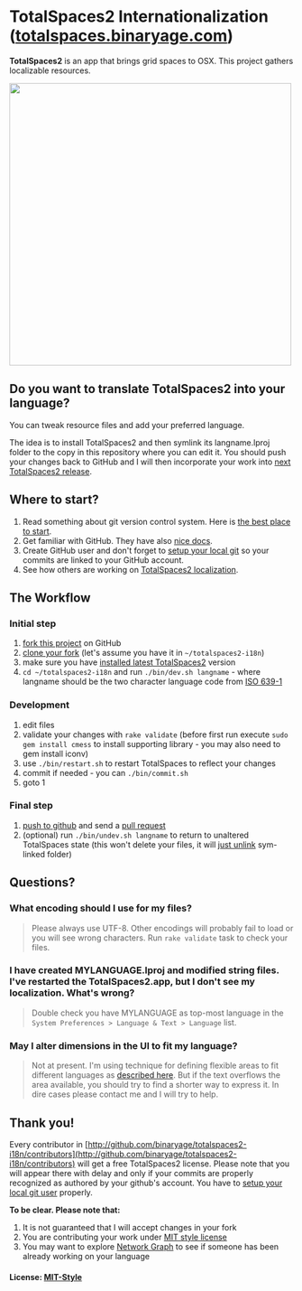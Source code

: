 # TotalSpaces2 Internationalization ([totalspaces.binaryage.com](http://totalspaces.binaryage.com))

**TotalSpaces2** is an app that brings grid spaces to OSX. This project gathers localizable resources.

<img width="500" src="http://totalspaces.binaryage.com/images/grid-view.png">

## Do you want to translate TotalSpaces2 into your language?

You can tweak resource files and add your preferred language.

The idea is to install TotalSpaces2 and then symlink its langname.lproj folder to the copy in this repository where you can edit it.
You should push your changes back to GitHub and I will then incorporate your work into [next TotalSpaces2 release](http://totalspaces.binaryage.com/changes2).

## Where to start?

1. Read something about git version control system. Here is [the best place to start](http://git-scm.com/documentation).
2. Get familiar with GitHub. They have also [nice docs](http://help.github.com).
3. Create GitHub user and don't forget to [setup your local git](http://help.github.com/mac-set-up-git) so your commits are linked to your GitHub account.
4. See how others are working on [TotalSpaces2 localization](http://github.com/binaryage/totalspaces2-i18n/network).

## The Workflow

### Initial step

1. [fork this project](http://help.github.com/fork-a-repo) on GitHub
2. [clone your fork](http://help.github.com/remotes) (let's assume you have it in `~/totalspaces2-i18n`)
3. make sure you have [installed latest TotalSpaces2](http://totalspaces.binaryage.com/changes2) version
4. `cd ~/totalspaces2-i18n` and run `./bin/dev.sh langname` - where langname should be the two character language code from [ISO 639-1](http://en.wikipedia.org/wiki/List_of_ISO_639-1_codes)

### Development

1. edit files
2. validate your changes with `rake validate` (before first run execute `sudo gem install cmess` to install supporting library - you may also need to gem install iconv)
3. use `./bin/restart.sh` to restart TotalSpaces to reflect your changes
4. commit if needed - you can `./bin/commit.sh`
5. goto 1

### Final step

1. [push to github](http://help.github.com/remotes) and send a [pull request](http://help.github.com/pull-requests)
2. (optional) run `./bin/undev.sh langname` to return to unaltered TotalSpaces state (this won't delete your files, it will [just unlink](totalspaces2-i18n/blob/master/undev.sh) sym-linked folder)

## Questions?

### What encoding should I use for my files?
> Please always use UTF-8. Other encodings will probably fail to load or you will see wrong characters. Run `rake validate` task to check your files.

### I have created MYLANGUAGE.lproj and modified string files.<br>I've restarted the TotalSpaces2.app, but I don't see my localization. What's wrong?
> Double check you have MYLANGUAGE as top-most language in the `System Preferences > Language & Text > Language` list.

### May I alter dimensions in the UI to fit my language?
> Not at present. I'm using technique for defining flexible areas to fit different languages as [described here](http://code.google.com/p/google-toolbox-for-mac/wiki/UILocalization). But if the text overflows the area available, you should try to find a shorter way to express it. In dire cases please contact me and I will try to help.

## Thank you!

Every contributor in [http://github.com/binaryage/totalspaces2-i18n/contributors](http://github.com/binaryage/totalspaces2-i18n/contributors) will get a free TotalSpaces2 license. Please note that you will appear there with delay and only if your commits are properly recognized as authored by your github's account. You have to [setup your local git user](http://help.github.com/git-email-settings) properly.

**To be clear. Please note that:**

1. It is not guaranteed that I will accept changes in your fork
2. You are contributing your work under [MIT style license](https://raw.github.com/binaryage/totalspaces2-i18n/master/license.txt)
3. You may want to explore [Network Graph](http://github.com/binaryage/totalspaces2-i18n/network) to see if someone has been already working on your language

#### License: [MIT-Style](https://raw.github.com/binaryage/totalspaces2-i18n/master/license.txt)

